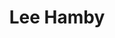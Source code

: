 ---
title: Lee Hamby
layout: people
image: Lee_Hamby.jpeg
Details:
  Website: https://leehamby.weebly.com
  Facebook:
  Twitter: leehamby
  Instagram: leehambyproductions
  LinkedIn: lee-hamby-ba10233b
---